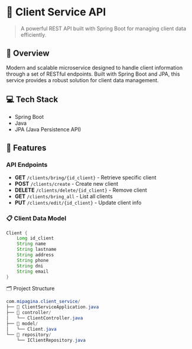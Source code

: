 # 🏢 Client Service API

> A powerful REST API built with Spring Boot for managing client data efficiently.

## 🚀 Overview
Modern and scalable microservice designed to handle client information through a set of RESTful endpoints. Built with Spring Boot and JPA, this service provides a robust solution for client data management.

## 💻 Tech Stack
- Spring Boot
- Java
- JPA (Java Persistence API)

## 🌟 Features

### API Endpoints

- **GET** `/clients/bring/{id_client}` - Retrieve specific client
- **POST** `/clients/create` - Create new client
- **DELETE** `/clients/delete/{id_client}` - Remove client
- **GET** `/clients/bring_all` - List all clients
- **PUT** `/clients/edit/{id_client}` - Update client info

### 📋 Client Data Model
```java
Client {
    Long id_client
    String name
    String lastname
    String address
    String phone
    String dni
    String email
}
```
🗂 Project Structure
```java
com.mipagina.client_service/
├── 📄 ClientServiceApplication.java
├── 📁 controller/
│   └── ClientController.java
├── 📁 model/
│   └── Client.java
└── 📁 repository/
    └── IClientRepository.java
```
